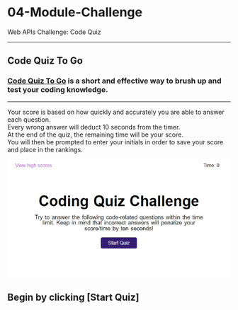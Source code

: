 # 04-Module-Challenge
Web APIs Challenge: Code Quiz
___
## Code Quiz To Go

### [Code Quiz To Go](https://josejpd3.github.io/04-Module-Challenge/) is a short and effective way to brush up and test your coding knowledge.


___
Your score is based on how quickly and accurately you are able to answer each question. <br>
Every wrong answer will deduct 10 seconds from the timer. <br>
At the end of the quiz, the remaining time will be your score. <br>
You will then be prompted to enter your initials in order to save your score and place in the rankings.

![Quiz Starting Page](./assets/screenshots/quiz-main.jpg)

## Begin by clicking [Start Quiz]